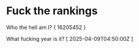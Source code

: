 # Fuck the rankings

Who the hell am I?
{ 16205452 }

What fucking year is it?
[ 2025-04-09T04:50:00Z ]
